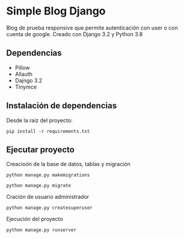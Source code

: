 # Simple Blog Django

Blog de prueba responsive que permite autenticación con user o con cuenta de google. Creado con Django 3.2 y Python 3.8

## Dependencias

* Pillow
* Allauth
* Dajngo 3.2
* Tinymce

## Instalación de dependencias

Desde la raíz del proyecto:

```
pip install -r requirements.txt
```

## Ejecutar proyecto

Creacioón de la base de datos, tablas y migración

```
python manage.py makemigrations
```

```
python manage.py migrate
```

Cración de usuario administrador

```
python manage.py createsuperuser
```

Ejecución del proyecto

```
python manage.py runserver
```